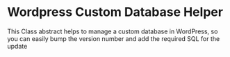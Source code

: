 # Wordpress Custom Database Helper

This Class abstract helps to manage a custom database in WordPress, so you can easily bump the version number and add the required SQL for the update
